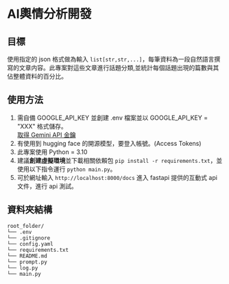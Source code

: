 # AI輿情分析開發

## 目標

使用指定的 json 格式做為輸入 `list[str,str,...]`，每筆資料為一段自然語言撰寫的文章内容。此專案對這些文章進行話題分類,並統計每個話題出現的篇數與其佔整體資料的百分比。 

## 使用方法

1. 需自備 GOOGLE_API_KEY 並創建 .env 檔案並以 GOOGLE_API_KEY = "XXX" 格式儲存。  
[取得 Gemini API 金鑰](https://ai.google.dev/gemini-api/docs/api-key?hl=zh-tw)
2. 有使用到 hugging face 的開源模型，要登入帳號。(Access Tokens)
3. 此專案使用 Python = 3.10
3. 建議**創建虛擬環境**並下載相關依賴包 `pip install -r requirements.txt`，並使用以下指令運行 `python main.py`。
4. 可於網址輸入 `http://localhost:8000/docs` 進入 fastapi 提供的互動式 api 文件，進行 api 測試。

## 資料夾結構

    root_folder/  
    └── .env  
    └── .gitignore  
    └── config.yaml  
    └── requirements.txt  
    └── README.md  
    └── prompt.py  
    └── log.py  
    └── main.py  